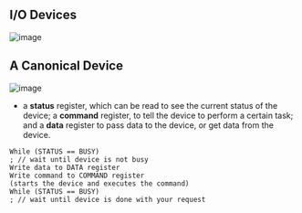 ## I/O Devices
![image](https://user-images.githubusercontent.com/46720890/119139664-da386100-ba75-11eb-94d0-9a35e01a71f0.png)

## A Canonical Device
![image](https://user-images.githubusercontent.com/46720890/119143392-21c0ec00-ba7a-11eb-871e-2de4516fb269.png)
* a **status** register, which can be read to see the current status of the device; a **command** register, to tell the device to perform a certain task; and a **data** register to pass data to the device, or get data from the device.

```
While (STATUS == BUSY)
; // wait until device is not busy
Write data to DATA register
Write command to COMMAND register
(starts the device and executes the command)
While (STATUS == BUSY)
; // wait until device is done with your request
```
